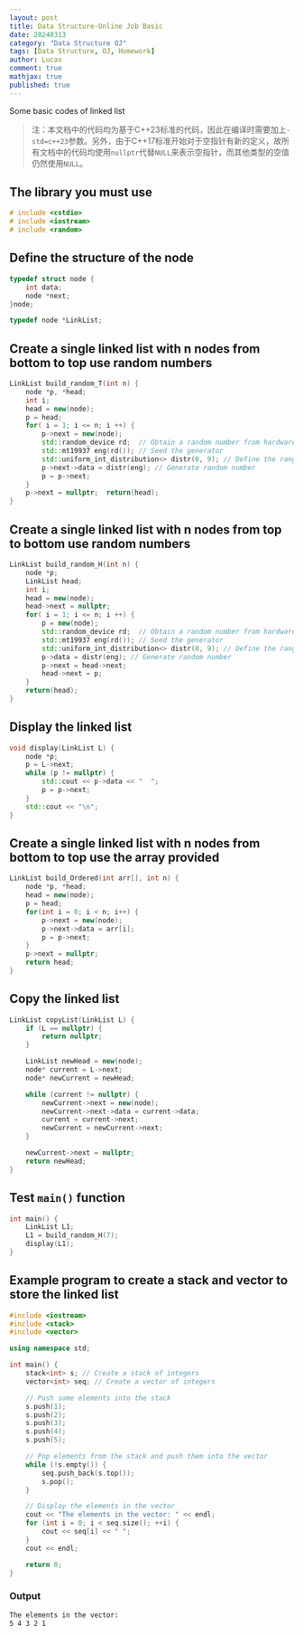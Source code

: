 ```yaml
---
layout: post
title: Data Structure-Online Job Basic
date: 20240313
category: "Data Structure OJ"
tags: [Data Structure, OJ, Homework]
author: Lucas
comment: true
mathjax: true
published: true
---
```


Some basic codes of linked list

> 注：本文档中的代码均为基于C++23标准的代码，因此在编译时需要加上`-std=c++23`参数。另外，由于C++17标准开始对于空指针有新的定义，故所有文档中的代码均使用`nullptr`代替`NULL`来表示空指针，而其他类型的空值仍然使用`NULL`。

## The library you must use

```c++
# include <cstdio>
# include <iostream>
# include <random>
```

## Define the structure of the node

```c++
typedef struct node {
    int data;
    node *next;
}node;

typedef node *LinkList;
```

## Create a single linked list with n nodes from bottom to top use random numbers

```c++
LinkList build_random_T(int n) {
    node *p, *head;
    int i;
    head = new(node);
    p = head;
    for( i = 1; i <= n; i ++) {
        p->next = new(node);
        std::random_device rd;  // Obtain a random number from hardware
        std::mt19937 eng(rd()); // Seed the generator
        std::uniform_int_distribution<> distr(0, 9); // Define the range
        p->next->data = distr(eng); // Generate random number
        p = p->next;
    }
    p->next = nullptr;	return(head);
}
```

## Create a single linked list with n nodes from top to bottom use random numbers

```c++
LinkList build_random_H(int n) {
    node *p;
    LinkList head;
    int i;
    head = new(node);
    head->next = nullptr;
    for( i = 1; i <= n; i ++) {
        p = new(node);
        std::random_device rd;  // Obtain a random number from hardware
        std::mt19937 eng(rd()); // Seed the generator
        std::uniform_int_distribution<> distr(0, 9); // Define the range
        p->data = distr(eng); // Generate random number
        p->next = head->next;
        head->next = p;
    }
    return(head);
}
```

## Display the linked list

```c++
void display(LinkList L) {
    node *p;
    p = L->next;
    while (p != nullptr) {
        std::cout << p->data << "  ";
        p = p->next;
    }
    std::cout << "\n";
}
```

## Create a single linked list with n nodes from bottom to top use the array provided

```c++
LinkList build_Ordered(int arr[], int n) {
    node *p, *head;
    head = new(node);
    p = head;
    for(int i = 0; i < n; i++) {
        p->next = new(node);
        p->next->data = arr[i];
        p = p->next;
    }
    p->next = nullptr;
    return head;
}
```

## Copy the linked list

```c++
LinkList copyList(LinkList L) {
    if (L == nullptr) {
        return nullptr;
    }

    LinkList newHead = new(node);
    node* current = L->next;
    node* newCurrent = newHead;

    while (current != nullptr) {
        newCurrent->next = new(node);
        newCurrent->next->data = current->data;
        current = current->next;
        newCurrent = newCurrent->next;
    }

    newCurrent->next = nullptr;
    return newHead;
}
```

## Test `main()` function

```c++
int main() {
    LinkList L1;
    L1 = build_random_H(7);
    display(L1);
}
```

## Example program to create a stack and vector to store the linked list

```c++
#include <iostream>
#include <stack>
#include <vector>

using namespace std;

int main() {
    stack<int> s; // Create a stack of integers
    vector<int> seq; // Create a vector of integers

    // Push some elements into the stack
    s.push(1);
    s.push(2);
    s.push(3);
    s.push(4);
    s.push(5);

    // Pop elements from the stack and push them into the vector
    while (!s.empty()) {
        seq.push_back(s.top());
        s.pop();
    }

    // Display the elements in the vector
    cout << "The elements in the vector: " << endl;
    for (int i = 0; i < seq.size(); ++i) {
        cout << seq[i] << " ";
    }
    cout << endl;

    return 0;
}
```

### Output

```bash
The elements in the vector:
5 4 3 2 1
```
